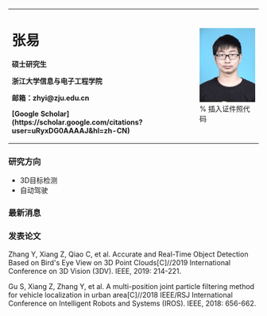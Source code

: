 <table border="0">
  <tr>
    <td width="75%">
      <h1>张易</h1>
      <p><b>硕士研究生</b></p>
      <p><b>浙江大学信息与电子工程学院</b></p>
      <p><b>邮箱：zhyi@zju.edu.cn</b></p>
      <p><b>[Google Scholar](https://scholar.google.com/citations?user=uRyxDG0AAAAJ&hl=zh-CN)</b></p>
    </td>
    <td width="25%">
      <img src="/xjpic.jpg" width="100%">      % 插入证件照代码
    </td>
  </tr>
</table>

### 研究方向
- 3D目标检测
- 自动驾驶

### 最新消息


### 发表论文
Zhang Y, Xiang Z, Qiao C, et al. Accurate and Real-Time Object Detection Based on Bird's Eye View on 3D Point Clouds[C]//2019 International Conference on 3D Vision (3DV). IEEE, 2019: 214-221.

Gu S, Xiang Z, Zhang Y, et al. A multi-position joint particle filtering method for vehicle localization in urban area[C]//2018 IEEE/RSJ International Conference on Intelligent Robots and Systems (IROS). IEEE, 2018: 656-662.
